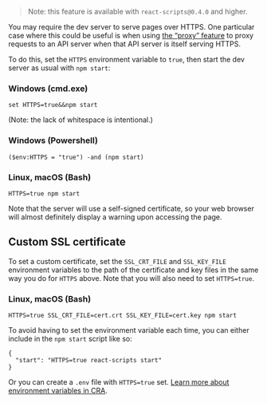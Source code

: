 > Note: this feature is available with `react-scripts@0.4.0` and higher.

You may require the dev server to serve pages over HTTPS. One particular case where this could be useful is when using [the “proxy” feature](proxying-api-requests-in-development.md) to proxy requests to an API server when that API server is itself serving HTTPS.

To do this, set the `HTTPS` environment variable to `true`, then start the dev server as usual with `npm start`:

### Windows (cmd.exe)

    set HTTPS=true&&npm start

(Note: the lack of whitespace is intentional.)

### Windows (Powershell)

    ($env:HTTPS = "true") -and (npm start)

### Linux, macOS (Bash)

    HTTPS=true npm start

Note that the server will use a self-signed certificate, so your web browser will almost definitely display a warning upon accessing the page.

Custom SSL certificate
----------------------

To set a custom certificate, set the `SSL_CRT_FILE` and `SSL_KEY_FILE` environment variables to the path of the certificate and key files in the same way you do for `HTTPS` above. Note that you will also need to set `HTTPS=true`.

### Linux, macOS (Bash)

    HTTPS=true SSL_CRT_FILE=cert.crt SSL_KEY_FILE=cert.key npm start

To avoid having to set the environment variable each time, you can either include in the `npm start` script like so:

    {
      "start": "HTTPS=true react-scripts start"
    }

Or you can create a `.env` file with `HTTPS=true` set. [Learn more about environment variables in CRA](https://create-react-app.dev/docs/adding-custom-environment-variables).

